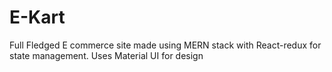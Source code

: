 # E-Kart
Full Fledged E commerce site made using MERN stack with React-redux for state management. Uses Material UI for design
